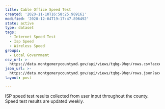 ```yaml
---
title: Cable Office Speed Test
created: '2020-11-10T16:58:25.909161'
modified: '2020-12-04T19:17:47.896492'
state: active
type: dataset
tags:
  - Internet Speed Test
  - Isp Speed
  - Wireless Speed
groups:
  - Local Government
csv_url: >-
  https://data.montgomerycountymd.gov/api/views/tqbg-9hqn/rows.csv?accessType=DOWNLOAD
json_url: >-
  https://data.montgomerycountymd.gov/api/views/tqbg-9hqn/rows.json?accessType=DOWNLOAD
layout: post

---
```

ISP speed test results collected from user input throughout the county. Speed test results are updated weekly.
